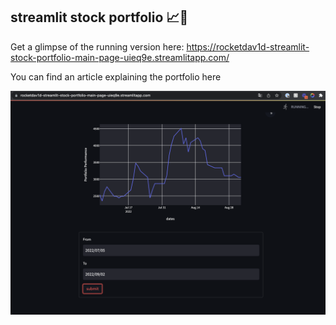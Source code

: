 ## streamlit stock portfolio 📈🤑

Get a glimpse of the running version here:
https://rocketdav1d-streamlit-stock-portfolio-main-page-uieq9e.streamlitapp.com/

You can find an article explaining the portfolio here


![](images/portfolio%20performance%20graph%20.png)
